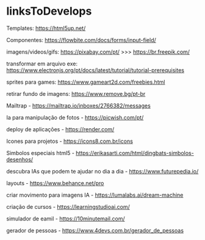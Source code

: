 # linksToDevelops

Templates: https://html5up.net/

Componentes: https://flowbite.com/docs/forms/input-field/

imagens/videos/gifs: https://pixabay.com/pt/ >>> https://br.freepik.com/

transformar em arquivo exe: https://www.electronjs.org/pt/docs/latest/tutorial/tutorial-prerequisites

sprites para games: https://www.gameart2d.com/freebies.html

retirar fundo de imagens: https://www.remove.bg/pt-br

Mailtrap - https://mailtrap.io/inboxes/2766382/messages

Ia para manipulação de fotos - https://picwish.com/pt/

deploy de aplicações -  https://render.com/

Icones para projetos - https://icons8.com.br/icons

Simbolos especiais html5 - https://erikasarti.com/html/dingbats-simbolos-desenhos/

descubra IAs que podem te ajudar no dia a dia - https://www.futurepedia.io/

layouts - https://www.behance.net/pro

criar movimento para imagens IA - https://lumalabs.ai/dream-machine

criação de cursos - https://learningstudioai.com/

simulador de eamil -  https://10minutemail.com/

gerador de  pessoas - https://www.4devs.com.br/gerador_de_pessoas
